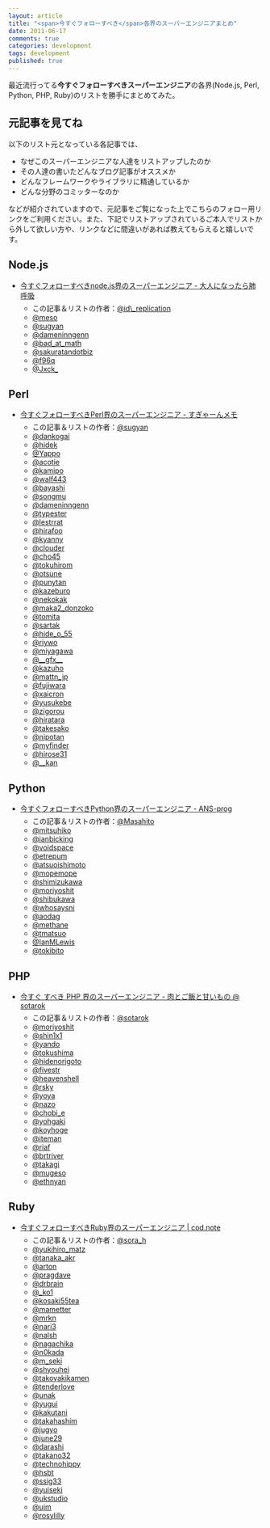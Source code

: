 ```yaml
---
layout: article
title: "<span>今すぐフォローすべき</span>各界のスーパーエンジニアまとめ"
date: 2011-06-17
comments: true
categories: development
tags: development
published: true
---
```


最近流行ってる<span class="deco" style="font-weight:bold;">今すぐフォローすべきスーパーエンジニア</span>の各界(Node.js, Perl, Python, PHP, Ruby)のリストを勝手にまとめてみた。

<!-- READMORE -->


## 元記事を見てね

以下のリスト元となっている各記事では、

- なぜこのスーパーエンジニアな人達をリストアップしたのか
- その人達の書いたどんなブログ記事がオススメか
- どんなフレームワークやライブラリに精通しているか
- どんな分野のコミッターなのか

などが紹介されていますので、元記事をご覧になった上でこちらのフォロー用リンクをご利用ください。また、下記でリストアップされているご本人でリストから外して欲しい方や、リンクなどに間違いがあれば教えてもらえると嬉しいです。


## Node.js

- [今すぐフォローすべきnode.js界のスーパーエンジニア - 大人になったら肺呼吸](http://d.hatena.ne.jp/replication/20110615/1308063792)
    - <div style="margin-top: 5px">この記事＆リストの作者：<a href="http://twitter.com/id_replication" class="twitter-follow-button">@id\_replication</a></div>
    - <a href="http://twitter.com/meso" class="twitter-follow-button">@meso</a>
    - <a href="http://twitter.com/sugyan" class="twitter-follow-button">@sugyan</a>
    - <a href="http://twitter.com/dameninngenn" class="twitter-follow-button">@dameninngenn</a>
    - <a href="http://twitter.com/bad_at_math" class="twitter-follow-button">@bad\_at\_math</a>
    - <a href="http://twitter.com/sakuratandotbiz" class="twitter-follow-button">@sakuratandotbiz</a>
    - <a href="http://twitter.com/f96q" class="twitter-follow-button">@f96q</a>
    - <a href="http://twitter.com/Jxck_" class="twitter-follow-button">@Jxck\_</a>


## Perl

- [今すぐフォローすべきPerl界のスーパーエンジニア - すぎゃーんメモ](http://d.hatena.ne.jp/sugyan/20110616/1308203734)
    - <div style="margin-top: 5px">この記事＆リストの作者：<a href="http://twitter.com/sugyan" class="twitter-follow-button">@sugyan</a></div>
    - <a href="http://twitter.com/dankogai" class="twitter-follow-button">@dankogai</a>
    - <a href="http://twitter.com/hidek" class="twitter-follow-button">@hidek</a>
    - <a href="http://twitter.com/Yappo" class="twitter-follow-button">@Yappo</a>
    - <a href="http://twitter.com/acotie" class="twitter-follow-button">@acotie</a>
    - <a href="http://twitter.com/kamipo" class="twitter-follow-button">@kamipo</a>
    - <a href="http://twitter.com/walf443" class="twitter-follow-button">@walf443</a>
    - <a href="http://twitter.com/bayashi" class="twitter-follow-button">@bayashi</a>
    - <a href="http://twitter.com/songmu" class="twitter-follow-button">@songmu</a>
    - <a href="http://twitter.com/dameninngenn" class="twitter-follow-button">@dameninngenn</a>
    - <a href="http://twitter.com/typester" class="twitter-follow-button">@typester</a>
    - <a href="http://twitter.com/lestrrat" class="twitter-follow-button">@lestrrat</a>
    - <a href="http://twitter.com/hirafoo" class="twitter-follow-button">@hirafoo</a>
    - <a href="http://twitter.com/kyanny" class="twitter-follow-button">@kyanny</a>
    - <a href="http://twitter.com/clouder" class="twitter-follow-button">@clouder</a>
    - <a href="http://twitter.com/cho45" class="twitter-follow-button">@cho45</a>
    - <a href="http://twitter.com/tokuhirom" class="twitter-follow-button">@tokuhirom</a>
    - <a href="http://twitter.com/otsune" class="twitter-follow-button">@otsune</a>
    - <a href="http://twitter.com/punytan" class="twitter-follow-button">@punytan</a>
    - <a href="http://twitter.com/kazeburo" class="twitter-follow-button">@kazeburo</a>
    - <a href="http://twitter.com/nekokak" class="twitter-follow-button">@nekokak</a>
    - <a href="http://twitter.com/maka2_donzoko" class="twitter-follow-button">@maka2\_donzoko</a>
    - <a href="http://twitter.com/tomita" class="twitter-follow-button">@tomita</a>
    - <a href="http://twitter.com/sartak" class="twitter-follow-button">@sartak</a>
    - <a href="http://twitter.com/hide_o_55" class="twitter-follow-button">@hide\_o\_55</a>
    - <a href="http://twitter.com/riywo" class="twitter-follow-button">@riywo</a>
    - <a href="http://twitter.com/miyagawa" class="twitter-follow-button">@miyagawa</a>
    - <a href="http://twitter.com/__gfx__" class="twitter-follow-button">@\_\_gfx\_\_</a>
    - <a href="http://twitter.com/kazuho" class="twitter-follow-button">@kazuho</a>
    - <a href="http://twitter.com/mattn_jp" class="twitter-follow-button">@mattn_jp</a>
    - <a href="http://twitter.com/fujiwara" class="twitter-follow-button">@fujiwara</a>
    - <a href="http://twitter.com/xaicron" class="twitter-follow-button">@xaicron</a>
    - <a href="http://twitter.com/yusukebe" class="twitter-follow-button">@yusukebe</a>
    - <a href="http://twitter.com/zigorou" class="twitter-follow-button">@zigorou</a>
    - <a href="http://twitter.com/hiratara" class="twitter-follow-button">@hiratara</a>
    - <a href="http://twitter.com/takesako" class="twitter-follow-button">@takesako</a>
    - <a href="http://twitter.com/nipotan" class="twitter-follow-button">@nipotan</a>
    - <a href="http://twitter.com/myfinder" class="twitter-follow-button">@myfinder</a>
    - <a href="http://twitter.com/hirose31" class="twitter-follow-button">@hirose31</a>
    - <a href="http://twitter.com/__kan" class="twitter-follow-button">@\_\_kan</a>


## Python

- [今すぐフォローすべきPython界のスーパーエンジニア - ANS-prog](http://answer.pythonpath.jp/questions/360/python)
    - <div style="margin-top: 5px">この記事＆リストの作者：<a href="http://twitter.com/Masahito" class="twitter-follow-button">@Masahito</a></div>
    - <a href="http://twitter.com/mitsuhiko" class="twitter-follow-button">@mitsuhiko</a>
    - <a href="http://twitter.com/ianbicking" class="twitter-follow-button">@ianbicking</a>
    - <a href="http://twitter.com/voidspace" class="twitter-follow-button">@voidspace</a>
    - <a href="http://twitter.com/etrepum" class="twitter-follow-button">@etrepum</a>
    - <a href="http://twitter.com/atsuoishimoto" class="twitter-follow-button">@atsuoishimoto</a>
    - <a href="http://twitter.com/mopemope" class="twitter-follow-button">@mopemope</a>
    - <a href="http://twitter.com/shimizukawa" class="twitter-follow-button">@shimizukawa</a>
    - <a href="http://twitter.com/moriyoshit" class="twitter-follow-button">@moriyoshit</a>
    - <a href="http://twitter.com/shibukawa" class="twitter-follow-button">@shibukawa</a>
    - <a href="http://twitter.com/whosaysni" class="twitter-follow-button">@whosaysni</a>
    - <a href="http://twitter.com/aodag" class="twitter-follow-button">@aodag</a>
    - <a href="http://twitter.com/methane" class="twitter-follow-button">@methane</a>
    - <a href="http://twitter.com/tmatsuo" class="twitter-follow-button">@tmatsuo</a>
    - <a href="http://twitter.com/IanMLewis" class="twitter-follow-button">@IanMLewis</a>
    - <a href="http://twitter.com/tokibito" class="twitter-follow-button">@tokibito</a>


## PHP

- [今すぐ すべき PHP 界のスーパーエンジニア - 肉とご飯と甘いもの @ sotarok](http://d.hatena.ne.jp/sotarok/20110617/1308227462)
    - <div style="margin-top: 5px">この記事＆リストの作者：<a href="http://twitter.com/sotarok" class="twitter-follow-button">@sotarok</a></div>
    - <a href="http://twitter.com/moriyoshit" class="twitter-follow-button">@moriyoshit</a>
    - <a href="http://twitter.com/shin1x1" class="twitter-follow-button">@shin1x1</a>
    - <a href="http://twitter.com/yando" class="twitter-follow-button">@yando</a>
    - <a href="http://twitter.com/tokushima" class="twitter-follow-button">@tokushima</a>
    - <a href="http://twitter.com/hidenorigoto" class="twitter-follow-button">@hidenorigoto</a>
    - <a href="http://twitter.com/fivestr" class="twitter-follow-button">@fivestr</a>
    - <a href="http://twitter.com/heavenshell" class="twitter-follow-button">@heavenshell</a>
    - <a href="http://twitter.com/rsky" class="twitter-follow-button">@rsky</a>
    - <a href="http://twitter.com/yoya" class="twitter-follow-button">@yoya</a>
    - <a href="http://twitter.com/nazo" class="twitter-follow-button">@nazo</a>
    - <a href="http://twitter.com/chobi_e" class="twitter-follow-button">@chobi\_e</a>
    - <a href="http://twitter.com/yohgaki" class="twitter-follow-button">@yohgaki</a>
    - <a href="http://twitter.com/koyhoge" class="twitter-follow-button">@koyhoge</a>
    - <a href="http://twitter.com/iteman" class="twitter-follow-button">@iteman</a>
    - <a href="http://twitter.com/riaf" class="twitter-follow-button">@riaf</a>
    - <a href="http://twitter.com/brtriver" class="twitter-follow-button">@brtriver</a>
    - <a href="http://twitter.com/takagi" class="twitter-follow-button">@takagi</a>
    - <a href="http://twitter.com/mugeso" class="twitter-follow-button">@mugeso</a>
    - <a href="http://twitter.com/ethnyan" class="twitter-follow-button">@ethnyan</a>


## Ruby

- [今すぐフォローすべきRuby界のスーパーエンジニア \| cod.note](http://codnote.net/2011/06/16/ruby-super-engineers/)
    - <div style="margin-top: 5px">この記事＆リストの作者：<a href="http://twitter.com/sora_h" class="twitter-follow-button">@sora_h</a></div>
    - <a href="http://twitter.com/yukihiro_matz" class="twitter-follow-button">@yukihiro\_matz</a>
    - <a href="http://twitter.com/tanaka_akr" class="twitter-follow-button">@tanaka\_akr</a>
    - <a href="http://twitter.com/arton" class="twitter-follow-button">@arton</a>
    - <a href="http://twitter.com/pragdave" class="twitter-follow-button">@pragdave</a>
    - <a href="http://twitter.com/drbrain" class="twitter-follow-button">@drbrain</a>
    - <a href="http://twitter.com/_ko1" class="twitter-follow-button">@\_ko1</a>
    - <a href="http://twitter.com/kosaki55tea" class="twitter-follow-button">@kosaki55tea</a>
    - <a href="http://twitter.com/mametter" class="twitter-follow-button">@mametter</a>
    - <a href="http://twitter.com/mrkn" class="twitter-follow-button">@mrkn</a>
    - <a href="http://twitter.com/nari3" class="twitter-follow-button">@nari3</a>
    - <a href="http://twitter.com/nalsh" class="twitter-follow-button">@nalsh</a>
    - <a href="http://twitter.com/nagachika" class="twitter-follow-button">@nagachika</a>
    - <a href="http://twitter.com/n0kada" class="twitter-follow-button">@n0kada</a>
    - <a href="http://twitter.com/m_seki" class="twitter-follow-button">@m\_seki</a>
    - <a href="http://twitter.com/shyouhei" class="twitter-follow-button">@shyouhei</a>
    - <a href="http://twitter.com/takoyakikamen" class="twitter-follow-button">@takoyakikamen</a>
    - <a href="http://twitter.com/tenderlove" class="twitter-follow-button">@tenderlove</a>
    - <a href="http://twitter.com/unak" class="twitter-follow-button">@unak</a>
    - <a href="http://twitter.com/yugui" class="twitter-follow-button">@yugui</a>
    - <a href="http://twitter.com/kakutani" class="twitter-follow-button">@kakutani</a>
    - <a href="http://twitter.com/takahashim" class="twitter-follow-button">@takahashim</a>
    - <a href="http://twitter.com/jugyo" class="twitter-follow-button">@jugyo</a>
    - <a href="http://twitter.com/june29" class="twitter-follow-button">@june29</a>
    - <a href="http://twitter.com/darashi" class="twitter-follow-button">@darashi</a>
    - <a href="http://twitter.com/takano32" class="twitter-follow-button">@takano32</a>
    - <a href="http://twitter.com/technohippy" class="twitter-follow-button">@technohippy</a>
    - <a href="http://twitter.com/hsbt" class="twitter-follow-button">@hsbt</a>
    - <a href="http://twitter.com/ssig33" class="twitter-follow-button">@ssig33</a>
    - <a href="http://twitter.com/yuiseki" class="twitter-follow-button">@yuiseki</a>
    - <a href="http://twitter.com/ukstudio" class="twitter-follow-button">@ukstudio</a>
    - <a href="http://twitter.com/ujm" class="twitter-follow-button">@ujm</a>
    - <a href="http://twitter.com/rosylilly" class="twitter-follow-button">@rosylilly</a>

